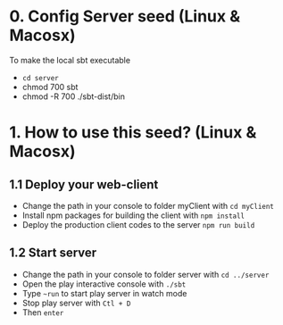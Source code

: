 # 0. Config Server seed (Linux & Macosx)
To make the local sbt executable
* `cd server`
* chmod 700 sbt
* chmod -R 700 ./sbt-dist/bin

# 1. How to use this seed? (Linux & Macosx)
## 1.1 Deploy your web-client
* Change the path in your console to folder myClient with `cd myClient`
* Install npm packages for building the client with `npm install`
* Deploy the production client codes to the server `npm run build`

## 1.2 Start server
* Change the path in your console to folder server with `cd ../server`
* Open the play interactive console with `./sbt`
* Type `~run` to start play server in watch mode
* Stop play server with `Ctl + D`
* Then `enter` 